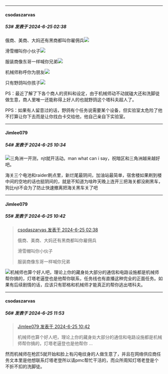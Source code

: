 ﻿
*****

####  csodaszarvas  
##### 53#       发表于 2024-6-25 02:38

俄商、美商、大妈还有黑商都叫你雇佣兵<img src="https://static.saraba1st.com/image/smiley/face2017/036.png" referrerpolicy="no-referrer">

滑雪帽叫你小伙子<img src="https://static.saraba1st.com/image/smiley/face2017/037.png" referrerpolicy="no-referrer">

服装商像东哥一样喊你兄弟<img src="https://static.saraba1st.com/image/smiley/face2017/088.png" referrerpolicy="no-referrer">

机械师称呼你为朋友<img src="https://static.saraba1st.com/image/smiley/face2017/057.png" referrerpolicy="no-referrer">

只有野鸽叫你孩子<img src="https://static.saraba1st.com/image/smiley/face2017/137.gif" referrerpolicy="no-referrer">

PS：最近了解了下各个商人的资料和设定，由于机械师动不动就磕大还和洗脚徒做生意，商人里唯一还能称得上好人的也就野鸽这个塔科夫超人了。

PPS：如果有人留意过的话，野鸽有个任务说需要某个设备，但实验室太危险了他不打算让你下去而是让你找白卡交给他，他自己亲自下实验室。


*****

####  Jimlee079  
##### 54#       发表于 2024-6-25 10:34

<img src="https://static.saraba1st.com/image/smiley/face2017/037.png" referrerpolicy="no-referrer">三角洲一开测，njt就开活动。man what can i say，祝暗区和三角洲越来越好吧。

海关三个电池和raider刷点里，新烂尾最阴间，加油站最简单，宿舍楼如果刷到楼中间的空地的话也挺阴间的，就是不知道为啥昨天晚上连开三把海关都没刷黑车，狗比njt不会为了防止快速撤离把海关黑车关了吧


*****

####  Jimlee079  
##### 55#       发表于 2024-6-25 10:42

<blockquote><a href="httphttps://bbs.saraba1st.com/2b/forum.php?mod=redirect&amp;goto=findpost&amp;pid=65366991&amp;ptid=2186944" target="_blank">csodaszarvas 发表于 2024-6-25 02:38</a>

俄商、美商、大妈还有黑商都叫你雇佣兵

滑雪帽叫你小伙子

服装商像东哥一样喊你兄弟</blockquote>
<img src="https://static.saraba1st.com/image/smiley/face2017/031.png" referrerpolicy="no-referrer">机械师也算个好人吧，理论上你的藏身处大部分的通信和电路设施都是机械师帮你搞的，灯塔老逼登也是他帮你联系，任务线也有直播这种完全的正面任务。如果有后续剧情的话，应该只有耶格和机械师才能真正的帮你逃出塔科夫。


*****

####  csodaszarvas  
##### 56#       发表于 2024-6-25 11:53

<blockquote><a href="httphttps://bbs.saraba1st.com/2b/forum.php?mod=redirect&amp;goto=findpost&amp;pid=65369297&amp;ptid=2186944" target="_blank">Jimlee079 发表于 2024-6-25 10:42</a>

机械师也算个好人吧，理论上你的藏身处大部分的通信和电路设施都是机械师帮你搞的，灯塔老逼登也是他帮你 ...</blockquote>
然而机械师在枪匠5就开始和脸上有闪电纹身的人做生意了，并且在网络供应商任务文本里是他想联系灯塔老登所以请pmc帮忙干活的，而众所周知灯塔老登是个不折不扣的洗脚徒。

